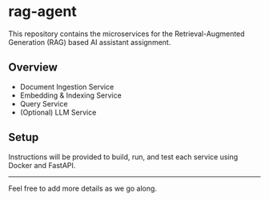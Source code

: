 # rag-agent

This repository contains the microservices for the Retrieval-Augmented Generation (RAG) based AI assistant assignment.

## Overview

- Document Ingestion Service
- Embedding & Indexing Service
- Query Service
- (Optional) LLM Service

## Setup

Instructions will be provided to build, run, and test each service using Docker and FastAPI.

---

Feel free to add more details as we go along.
